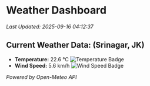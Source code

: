 
# Weather Dashboard

_Last Updated: 2025-09-16 04:12:37_

## Current Weather Data: (Srinagar, JK)
- **Temperature:** 22.6 °C ![Temperature Badge](https://img.shields.io/badge/Temperature-Medium%20Temp-green)
- **Wind Speed:** 5.6 km/h ![Wind Speed Badge](https://img.shields.io/badge/Wind%20Speed-Light%20Wind-blue)

*Powered by Open-Meteo API*
